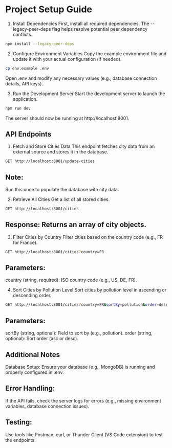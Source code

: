 # Project Setup Guide

1. Install Dependencies
First, install all required dependencies. The --legacy-peer-deps flag helps resolve potential peer dependency conflicts.

```bash
npm install --legacy-peer-deps
```

2. Configure Environment Variables
Copy the example environment file and update it with your actual configuration (if needed).

```bash
cp env.example .env
```

Open .env and modify any necessary values (e.g., database connection details, API keys).

3. Run the Development Server
Start the development server to launch the application.

```bash
npm run dev
```

The server should now be running at http://localhost:8001.

## API Endpoints

1. Fetch and Store Cities Data
This endpoint fetches city data from an external source and stores it in the database.

```bash
GET http://localhost:8001/update-cities
```

## Note: 
Run this once to populate the database with city data.

2. Retrieve All Cities
Get a list of all stored cities.

```bash
GET http://localhost:8001/cities
```

## Response: Returns an array of city objects.

3. Filter Cities by Country
Filter cities based on the country code (e.g., FR for France).

```bash
GET http://localhost:8001/cities?country=FR
```

## Parameters:
country (string, required): ISO country code (e.g., US, DE, FR).

4. Sort Cities by Pollution Level
Sort cities by pollution level in ascending or descending order.

```bash
GET http://localhost:8001/cities?country=FR&sortBy=pollution&order=desc
```

## Parameters:
sortBy (string, optional): Field to sort by (e.g., pollution).
order (string, optional): Sort order (asc or desc).

## Additional Notes
Database Setup: Ensure your database (e.g., MongoDB) is running and properly configured in .env.

## Error Handling: 
If the API fails, check the server logs for errors (e.g., missing environment variables, database connection issues).

## Testing: 
Use tools like Postman, curl, or Thunder Client (VS Code extension) to test the endpoints.